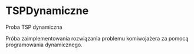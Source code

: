 # TSPDynamiczne
 Proba TSP dynamiczna

Próba zaimplementowania rozwiązania problemu komiwojażera za pomocą programowania dynamicznego.
